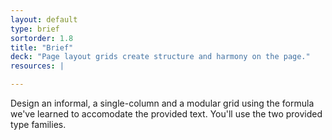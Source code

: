 ```yaml
---
layout: default
type: brief
sortorder: 1.8
title: "Brief"
deck: "Page layout grids create structure and harmony on the page."
resources: |

---
```

Design an informal, a single-column and a modular grid using the formula we've learned to accomodate the provided text. You'll use the two provided type families.
